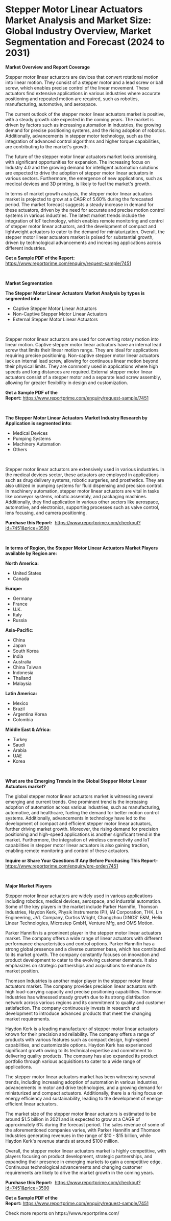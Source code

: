 <p><h1>Stepper Motor Linear Actuators Market Analysis and Market Size: Global Industry Overview, Market Segmentation and Forecast (2024 to 2031)</h1></p><p><strong>Market Overview and Report Coverage</strong></p>
<p><p>Stepper motor linear actuators are devices that convert rotational motion into linear motion. They consist of a stepper motor and a lead screw or ball screw, which enables precise control of the linear movement. These actuators find extensive applications in various industries where accurate positioning and repeated motion are required, such as robotics, manufacturing, automotive, and aerospace.</p><p>The current outlook of the stepper motor linear actuators market is positive, with a steady growth rate expected in the coming years. The market is driven by factors such as increasing automation in industries, the growing demand for precise positioning systems, and the rising adoption of robotics. Additionally, advancements in stepper motor technology, such as the integration of advanced control algorithms and higher torque capabilities, are contributing to the market's growth.</p><p>The future of the stepper motor linear actuators market looks promising, with significant opportunities for expansion. The increasing focus on Industry 4.0 and the growing demand for intelligent automation solutions are expected to drive the adoption of stepper motor linear actuators in various sectors. Furthermore, the emergence of new applications, such as medical devices and 3D printing, is likely to fuel the market's growth.</p><p>In terms of market growth analysis, the stepper motor linear actuators market is projected to grow at a CAGR of 5.60% during the forecasted period. The market forecast suggests a steady increase in demand for these actuators, driven by the need for accurate and precise motion control systems in various industries. The latest market trends include the integration of IoT technology, which enables remote monitoring and control of stepper motor linear actuators, and the development of compact and lightweight actuators to cater to the demand for miniaturization. Overall, the stepper motor linear actuators market is poised for substantial growth, driven by technological advancements and increasing applications across different industries.</p></p>
<p><strong>Get a Sample PDF of the Report:</strong> <a href="https://www.reportprime.com/enquiry/request-sample/7451">https://www.reportprime.com/enquiry/request-sample/7451</a></p>
<p>&nbsp;</p>
<p><strong>Market Segmentation</strong></p>
<p><strong>The Stepper Motor Linear Actuators Market Analysis by types is segmented into:</strong></p>
<p><ul><li>Captive Stepper Motor Linear Actuators</li><li>Non-Captive Stepper Motor Linear Actuators</li><li>External Stepper Motor Linear Actuators</li></ul></p>
<p>&nbsp;</p>
<p><p>Stepper motor linear actuators are used for converting rotary motion into linear motion. Captive stepper motor linear actuators have an internal lead screw that limits their linear motion range. They are ideal for applications requiring precise positioning. Non-captive stepper motor linear actuators lack an internal lead screw, allowing for continuous linear motion beyond their physical limits. They are commonly used in applications where high speeds and long distances are required. External stepper motor linear actuators consist of a stepper motor and a separate lead screw assembly, allowing for greater flexibility in design and customization.</p></p>
<p><strong>Get a Sample PDF of the Report:</strong>&nbsp;<a href="https://www.reportprime.com/enquiry/request-sample/7451">https://www.reportprime.com/enquiry/request-sample/7451</a></p>
<p>&nbsp;</p>
<p><strong>The Stepper Motor Linear Actuators Market Industry Research by Application is segmented into:</strong></p>
<p><ul><li>Medical Devices</li><li>Pumping Systems</li><li>Machinery Automation</li><li>Others</li></ul></p>
<p>&nbsp;</p>
<p><p>Stepper motor linear actuators are extensively used in various industries. In the medical devices sector, these actuators are employed in applications such as drug delivery systems, robotic surgeries, and prosthetics. They are also utilized in pumping systems for fluid dispensing and precision control. In machinery automation, stepper motor linear actuators are vital in tasks like conveyor systems, robotic assembly, and packaging machines. Additionally, they find application in various other sectors like aerospace, automotive, and electronics, supporting processes such as valve control, lens focusing, and camera positioning.</p></p>
<p><strong>Purchase this Report:</strong>&nbsp; <a href="https://www.reportprime.com/checkout?id=7451&price=3590">https://www.reportprime.com/checkout?id=7451&price=3590</a></p>
<p>&nbsp;</p>
<p><strong>In terms of Region, the Stepper Motor Linear Actuators Market Players available by Region are:</strong></p>
<p>
    <p> <strong> North America: </strong>
        <ul>
            <li>United States</li>
            <li>Canada</li>
        </ul>
        </p> 
    <p> <strong> Europe: </strong>
        <ul>
            <li>Germany</li>
            <li>France</li>
            <li>U.K.</li>
            <li>Italy</li>
            <li>Russia</li>
        </ul>
        </p> 
    <p> <strong> Asia-Pacific: </strong>
        <ul>
            <li>China</li>
            <li>Japan</li>
            <li>South Korea</li>
            <li>India</li>
            <li>Australia</li>
            <li>China Taiwan</li>
            <li>Indonesia</li>
            <li>Thailand</li>
            <li>Malaysia</li>
        </ul>
        </p> 
    <p> <strong> Latin America: </strong>
        <ul>
            <li>Mexico</li>
            <li>Brazil</li>
            <li>Argentina Korea</li>
            <li>Colombia</li>
        </ul>
        </p> 
    <p> <strong> Middle East & Africa: </strong>
        <ul>
            <li>Turkey</li>
            <li>Saudi</li>
            <li>Arabia</li>
            <li>UAE</li>
            <li>Korea</li>
        </ul>
    </p>
    </p>
<p>&nbsp;</p>
<p><strong>What are the Emerging Trends in the Global Stepper Motor Linear Actuators market?</strong></p>
<p><p>The global stepper motor linear actuators market is witnessing several emerging and current trends. One prominent trend is the increasing adoption of automation across various industries, such as manufacturing, automotive, and healthcare, fueling the demand for better motion control systems. Additionally, advancements in technology have led to the development of compact and efficient stepper motor linear actuators, further driving market growth. Moreover, the rising demand for precision positioning and high-speed applications is another significant trend in the market. Furthermore, the integration of wireless connectivity and IoT capabilities in stepper motor linear actuators is also gaining traction, enabling remote monitoring and control of these actuators.</p></p>
<p><strong>Inquire or Share Your Questions If Any Before Purchasing This Report</strong>- <a href="https://www.reportprime.com/enquiry/pre-order/7451">https://www.reportprime.com/enquiry/pre-order/7451</a></p>
<p>&nbsp;</p>
<p><strong>Major Market Players</strong></p>
<p><p>Stepper motor linear actuators are widely used in various applications including robotics, medical devices, aerospace, and industrial automation. Some of the key players in the market include Parker Hannifin, Thomson Industries, Haydon Kerk, Physik Instrumente (PI), IAI Corporation, THK, Lin Engineering, JVL Company, Curtiss Wright, Changzhou DINGS' E&M, Helix Linear Technologies, Microstep GmbH, Venture Mfg, and OMS Motion.</p><p>Parker Hannifin is a prominent player in the stepper motor linear actuators market. The company offers a wide range of linear actuators with different performance characteristics and control options. Parker Hannifin has a strong global presence and a diverse customer base, which has contributed to its market growth. The company constantly focuses on innovation and product development to cater to the evolving customer demands. It also emphasizes on strategic partnerships and acquisitions to enhance its market position.</p><p>Thomson Industries is another major player in the stepper motor linear actuators market. The company provides precision linear actuators with high load-carrying capacity and precise positioning capabilities. Thomson Industries has witnessed steady growth due to its strong distribution network across various regions and its commitment to quality and customer satisfaction. The company continuously invests in research and development to introduce advanced products that meet the changing market requirements.</p><p>Haydon Kerk is a leading manufacturer of stepper motor linear actuators known for their precision and reliability. The company offers a range of products with various features such as compact design, high-speed capabilities, and customizable options. Haydon Kerk has experienced significant growth owing to its technical expertise and commitment to delivering quality products. The company has also expanded its product portfolio through various acquisitions to cater to a wide range of applications.</p><p>The stepper motor linear actuators market has been witnessing several trends, including increasing adoption of automation in various industries, advancements in motor and drive technologies, and a growing demand for miniaturized and compact actuators. Additionally, there is a rising focus on energy efficiency and sustainability, leading to the development of energy-efficient linear actuators.</p><p>The market size of the stepper motor linear actuators is estimated to be around $1.5 billion in 2021 and is expected to grow at a CAGR of approximately 6% during the forecast period. The sales revenue of some of the aforementioned companies varies, with Parker Hannifin and Thomson Industries generating revenues in the range of $10 - $15 billion, while Haydon Kerk's revenue stands at around $100 million.</p><p>Overall, the stepper motor linear actuators market is highly competitive, with players focusing on product development, strategic partnerships, and expanding their presence in emerging markets to gain a competitive edge. Continuous technological advancements and changing customer requirements are likely to drive the market growth in the coming years.</p></p>
<p><strong>Purchase this Report:</strong>&nbsp;&nbsp;<a href="https://www.reportprime.com/checkout?id=7451&price=3590">https://www.reportprime.com/checkout?id=7451&price=3590</a></p>
<p></p>
<p><strong>Get a Sample PDF of the Report:</strong>&nbsp;<a href="https://www.reportprime.com/enquiry/request-sample/7451">https://www.reportprime.com/enquiry/request-sample/7451</a></p>
<p>Check more reports on https://www.reportprime.com/</p>